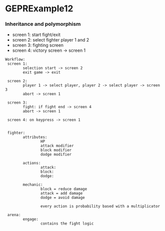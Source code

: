 # GEPRExample12
### Inheritance and polymorphism

- screen 1: start fight/exit
- screen 2: select fighter player 1 and 2
- screen 3: fighting screen
- screen 4: victory screen -> screen 1

```
Workflow:
 screen 1:
        selection start -> screen 2
        exit game -> exit

 screen 2:
        player 1 -> select player, player 2 -> select player -> screen 3
        abort -> screen 1

 screen 3:
        fight: if fight end -> screen 4
        abort -> screen 1

 screen 4: on keypress -> screen 1


 fighter:
        attributes:
                HP
                attack modifier
                block modifier
                dodge modifier

        actions:
                attack:
                block:
                dodge:

        mechanic:
                block = reduce damage
                attack = add damage
                dodge = avoid damage

                every action is probability based with a multiplicator

 arena:
        engage:
                contains the fight logic
```

